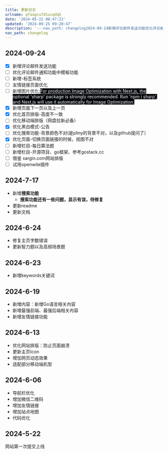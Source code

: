 ```yaml
---
title: 更新日志
urlname: qfaugcu7d1ucqdq5
date: '2024-05-22 08:47:22'
updated: '2024-09-25 09:20:47'
description: '---nav_path: changelog2024-09-24新增评论邮件发送功能优化评论邮件通知功能中模板功能新增-标签系统友情链接页面优化新增图片优化;For production Image Optimization with Next.js, the optional ''sharp''...'
nav_path: changelog
---
```

## 2024-09-24
- [x] 新增评论邮件发送功能
- [ ] 优化评论邮件通知功能中模板功能
- [ ] 新增-标签系统
- [ ] 友情链接页面优化
- [ ] 新增图片优化;<font style="color:rgb(240, 246, 252);background-color:rgb(1, 4, 9);">For production Image Optimization with Next.js, the optional 'sharp' package is strongly recommended. Run 'npm i sharp', and Next.js will use it automatically for Image Optimization.</font>
- [x] 新增页面下一页以及上一页
- [x] 优化首页排版-高度不一致
- [ ] 优化移动端排版（网盘拉新必备）
- [x] 优化黑白模式-公告
- [ ] 优化搜索功能-背景颜色不对(是pliny的背景不对，以及github提问了）
- [x] 优化页面-切换页面链接的时候，视图不对
- [ ] 新增栏目-每日算法题
- [ ] 新增栏目-开源项目、go框架、参考gostack.cc
- [ ] 借鉴 xargin.com网站排版
- [ ] 试用openwite插件

## 2024-7-17
+ 新增**搜索功能**
    - **搜索功能还有一些问题，显示有误，待修复**
+ 更新readme
+ 更新文档

## 2024-6-24
+ 修复主页字数错误
+ 更新智力题以及高频场景题

## 2024-6-23
+ 新增keywords关键词

## 2024-6-19
+ 新增内容：新增Go语言相关内容
+ 新增最强前端、最强后端相关内容
+ 新增友情链接功能

## 2024-6-13
+ 优化网站排版：防止页面崩溃
+ 更新主页Icon
+ 增加网页动态效果
+ 适配部分移动端机型



## 2024-6-06
+ 导航栏优化
+ 增加微信二维码
+ 增加友情链接
+ 增加站点地图
+ 代码优化

## 2024-5-22
网站第一次提交上线

